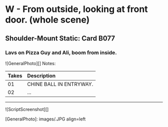 # W - From outside, looking at front door. (whole scene)

## Shoulder-Mount Static: Card B077

### Lavs on Pizza Guy and Ali, boom from inside.

![GeneralPhoto][]
Notes: 

| Takes | Description |
|:---|:----|
| 01 | CHINE BALL IN ENTRYWAY. |
| 02 | ... |

----

![ScriptScreenshot][]


[GeneralPhoto]:  images/.JPG align=left
